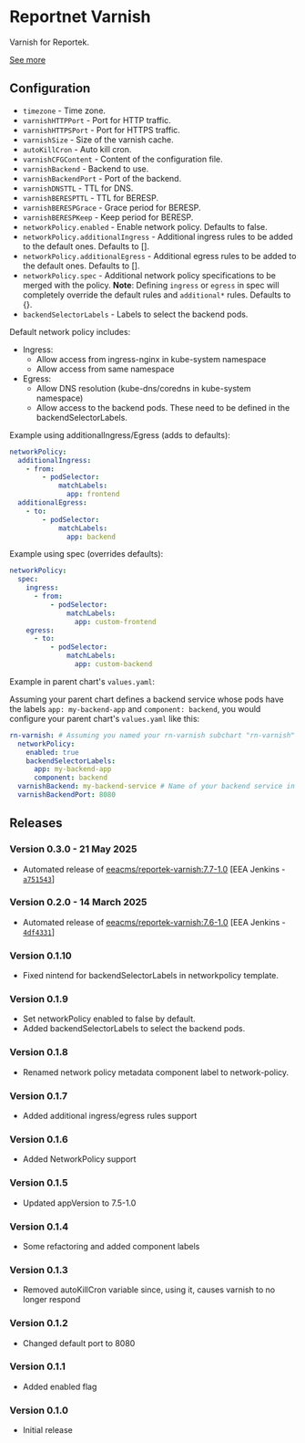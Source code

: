 # Reportnet Varnish

Varnish for Reportek.

[See more](https://github.com/eea/eea.docker.varnish-reportek)

## Configuration

- `timezone` - Time zone.
- `varnishHTTPPort` - Port for HTTP traffic.
- `varnishHTTPSPort` - Port for HTTPS traffic.
- `varnishSize` - Size of the varnish cache.
- `autoKillCron` - Auto kill cron.
- `varnishCFGContent` - Content of the configuration file.
- `varnishBackend` - Backend to use.
- `varnishBackendPort` - Port of the backend.
- `varnishDNSTTL` - TTL for DNS.
- `varnishBERESPTTL` - TTL for BERESP.
- `varnishBERESPGrace` - Grace period for BERESP.
- `varnishBERESPKeep` - Keep period for BERESP.
- `networkPolicy.enabled` - Enable network policy. Defaults to false.
- `networkPolicy.additionalIngress` - Additional ingress rules to be added to the default ones. Defaults to [].
- `networkPolicy.additionalEgress` - Additional egress rules to be added to the default ones. Defaults to [].
- `networkPolicy.spec` - Additional network policy specifications to be merged with the policy. **Note**: Defining `ingress` or `egress` in spec will completely override the default rules and `additional*` rules. Defaults to {}.
- `backendSelectorLabels` - Labels to select the backend pods.

Default network policy includes:
- Ingress:
  - Allow access from ingress-nginx in kube-system namespace
  - Allow access from same namespace
- Egress:
  - Allow DNS resolution (kube-dns/coredns in kube-system namespace)
  - Allow access to the backend pods. These need to be defined in the backendSelectorLabels.

Example using additionalIngress/Egress (adds to defaults):
```yaml
networkPolicy:
  additionalIngress:
    - from:
        - podSelector:
            matchLabels:
              app: frontend
  additionalEgress:
    - to:
        - podSelector:
            matchLabels:
              app: backend
```

Example using spec (overrides defaults):
```yaml
networkPolicy:
  spec:
    ingress:
      - from:
          - podSelector:
              matchLabels:
                app: custom-frontend
    egress:
      - to:
          - podSelector:
              matchLabels:
                app: custom-backend
```

Example in parent chart's `values.yaml`:

Assuming your parent chart defines a backend service whose pods have the labels `app: my-backend-app` and `component: backend`, you would configure your parent chart's `values.yaml` like this:

```yaml
rn-varnish: # Assuming you named your rn-varnish subchart "rn-varnish"
  networkPolicy:
    enabled: true
    backendSelectorLabels:
      app: my-backend-app
      component: backend
  varnishBackend: my-backend-service # Name of your backend service in the parent chart
  varnishBackendPort: 8080
```

## Releases

### Version 0.3.0 - 21 May 2025
- Automated release of [eeacms/reportek-varnish:7.7-1.0](https://github.com/eea/eea.docker.varnish-reportek/releases) [EEA Jenkins - [`a751543`](https://github.com/eea/helm-charts/commit/a75154391e2ff9f874c1b62af800441cd0b7bb9d)]

### Version 0.2.0 - 14 March 2025
- Automated release of [eeacms/reportek-varnish:7.6-1.0](https://github.com/eea/eea.docker.varnish-reportek/releases) [EEA Jenkins - [`4df4331`](https://github.com/eea/helm-charts/commit/4df433174ed03a473195b47e34a19d3c178b775e)]

### Version 0.1.10
- Fixed nintend for backendSelectorLabels in networkpolicy template.

### Version 0.1.9
- Set networkPolicy enabled to false by default.
- Added backendSelectorLabels to select the backend pods.

### Version 0.1.8
- Renamed network policy metadata component label to network-policy.

### Version 0.1.7
- Added additional ingress/egress rules support

### Version 0.1.6
- Added NetworkPolicy support

### Version 0.1.5
- Updated appVersion to 7.5-1.0

### Version 0.1.4
- Some refactoring and added component labels

### Version 0.1.3
- Removed autoKillCron variable since, using it, causes varnish to no longer respond

### Version 0.1.2
- Changed default port to 8080

### Version 0.1.1
- Added enabled flag

### Version 0.1.0
- Initial release
